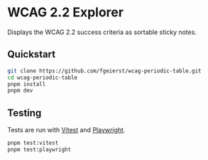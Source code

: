 # WCAG 2.2 Explorer

Displays the WCAG 2.2 success criteria as sortable sticky notes.

## Quickstart

```bash
git clone https://github.com/fgeierst/wcag-periodic-table.git
cd wcag-periodic-table
pnpm install
pnpm dev
```

## Testing

Tests are run with [Vitest](https://vitest.dev/) and [Playwright](https://playwright.dev/).

```bash
pnpm test:vitest
pnpm test:playwright
```
